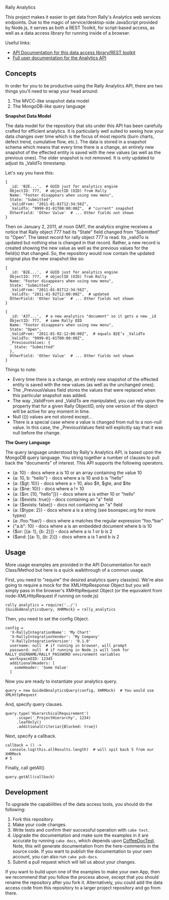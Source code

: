 Rally Analytics

This project makes it easier to get data from Rally's Analytics web services endpoints. Due to the magic of service/desktop-side 
JavaScript provided by Node.js, it serves as both a REST Toolkit, for script-based access, as well as a data access library for 
running inside of a browser.

Useful links:

* [API Documentation for this data access library/REST toolkit](http://rallysoftware.github.com/rally_analytics/docs/index.html)
* [Full user documentation for the Analytics API](http://rallysoftware.github.com/rally_analytics/User_Documentation.pdf)

## Concepts ##

In order for you to be productive using the Rally Analytics API, there are two things you'll need to wrap your head around:

1. The MVCC-like snapshot data model
2. The MongoDB-like query language

**Snapshot Data Model**

The data model for the repository that sits under this API has been carefully crafted for efficient analytics. It is particularly 
well suited to seeing how your data changes over time which is the focus of most reports (burn charts, defect trend, cumulative flow, etc.). 
The data is stored in a snapshot schema which means that every time there is a change, an entirely new snapshot of the effected entity is 
saved with the new values (as well as the previous ones). The older snapshot is not removed. It is only updated to adjust its _ValidTo timestamp. 

Let's say you have this:

    {
      _id: 'B2E...',  # GUID just for analytics engine
      ObjectID: 777,  # objectID (OID) from Rally
      Name: "Footer disappears when using new menu",
      State: "Submitted",
      _ValidFrom: "2011-01-01T12:34:56Z",
      _ValidTo: "9999-01-01T00:00:00Z",  # "current" snapshot
      OtherField: 'Other Value'  # ... Other fields not shown
    }

Then on January 2, 2011, at noon GMT, the analytics engine receives a notice that Rally object 777 had its "State" field changed from "Submitted" 
to "Open". The latest record for rally object 777 is read. Its _validTo is updated but nothing else is changed in that record. Rather, a new record 
is created showing the new value as well as the previous values for the field(s) that changed. So, the repository would now contain the updated 
original plus the new snapshot like so:

    {
      _id: 'B2E...',  # GUID just for analytics engine
      ObjectID: 777,  # objectID (OID) from Rally
      Name: "Footer disappears when using new menu",
      State: "Submitted",
      _ValidFrom: "2011-01-01T12:34:56Z",  
      _ValidTo: "2011-01-02T12:00:00Z",  # updated
      OtherField: 'Other Value'  # ... Other fields not shown
    }

    {
      _id: 'A37...',  # a new analytics "document" so it gets a new _id
      ObjectID: 777,  # same Rally OID
      Name: "Footer disappears when using new menu",
      State: "Open",
      _ValidFrom: "2011-01-02:12:00:00Z",  # equals B2E’s _ValidTo
      _ValidTo: "9999-01-01T00:00:00Z",    
      _PreviousValues: {
        State: "Submitted"
      },
      OtherField: 'Other Value'  # ... Other fields not shown
    }

Things to note:

* Every time there is a change, an entirely new snapshot of the effected entity is saved with the new values (as well as the unchanged ones).  
* The _PreviousValues field stores the values that were replaced when this particular snapshot was added.
* The way _ValidFrom and _ValidTo are manipulated, you can rely upon the property that for a given Rally ObjectID, only one version of the object 
  will be active for any moment in time.
* Null ((<No Entry>)) values are not stored except...
* There is a special case where a value is changed from null to a non-null value. In this case, the _PreviousValues field will explicitly say 
  that it was null before the change.
  
**The Query Language**

The query language understood by Rally's Analytics API, is based upon the MongoDB query language. You string together a number of
clauses to pull back the "documents" of interest. This API supports the following operators.

* {a: 10} - docs where a is 10 or an array containing the value 10
* {a: 10, b: "hello"} - docs where a is 10 and b is "hello"
* {a: {$gt: 10}} - docs where a > 10, also $lt, $gte, and $lte   
* {a: {$ne: 10}} - docs where a != 10 
* {a: {$in: [10, "hello"]}} - docs where a is either 10 or "hello"
* {a: {$exists: true}} - docs containing an "a" field
* {a: {$exists: false}} - docs not containing an "a" field
* {a: {$type: 2}} - docs where a is a string (see bsonspec.org for more types)
* {a: /foo.*bar/} - docs where a matches the regular expression "foo.*bar"
* {"a.b": 10} - docs where a is an embedded document where b is 10
* {$or: [{a: 1}, {b: 2}]} - docs where a is 1 or b is 2
* {$and: [{a: 1}, {b: 2}]} - docs where a is 1 and b is 2

## Usage ##

More usage examples are provided in the API Documentation for each Class/Method but here is a quick walkthrough of a common usage.

First, you need to "require" the desired analytics query class(es). We're also going to require a mock
for the XMLHttpResponse Object but you will simply pass in the browser's XMHttpRequest Object (or 
the equivalent from node-XMLHttpRequest if running on node.js)

    rally_analytics = require('../')
    {GuidedAnalyticsQuery, XHRMock} = rally_analytics

Then, you need to set the config Object.

    config =
      'X-RallyIntegrationName': 'My Chart'
      'X-RallyIntegrationVendor': 'My Company'
      'X-RallyIntegrationVersion': '0.1.0'
      username: null  # if running in browser, will prompt
      password: null  # if running in Node.js will look for RALLY_USERNAME/RALLY_PASSWORD environment variables
      workspaceOID: 12345
      additionalHeaders: [ 
        someHeader: 'Some Value'
      ]
      
Now you are ready to instantiate your analytics query.
      
    query = new GuidedAnalyticsQuery(config, XHRMock)  # You would use XMLHttpRequest
    
And, specify query clauses.

    query.type('HierarchicalRequirement')
         .scope('_ProjectHierarchy', 1234)
         .leafOnly()
         .additionalCriteria({Blocked: true})
    
Next, specify a callback.

    callback = () ->
      console.log(this.allResults.length)  # will spit back 5 from our XHRMock
    # 5

Finally, call getAll()

    query.getAll(callback)
    
## Development ##

To upgrade the capabilities of the data access tools, you should do the following:

1. Fork this repository.
2. Make your code changes.
3. Write tests and confirm their successful operation with `cake test`.
4. Upgrade the documentation and make sure the examples in it are accurate by running `cake docs`,
   which depends upon [CoffeeDocTest](https://github.com/lmaccherone/coffeedoctest). Note, this will
   generate documentation from the here-comments in the source code.
   If you want to publish the documentation to your own account, you can also run `cake pub-docs`.
5. Submit a pull request which will tell us about your changes.

If you want to build upon one of the examples to make your own App, then we recommend that you
follow the process above, except that you should rename the repository after you fork it. Alternatively,
you could add the data access code from this repository to a larger project repository and go from there.




